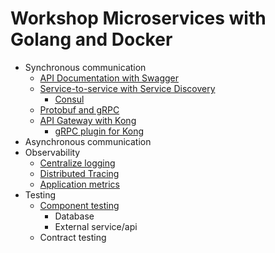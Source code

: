 # Workshop Microservices with Golang and Docker
* Synchronous communication
  * [API Documentation with Swagger](https://github.com/up1/workshop-microservices-golang-2021/tree/main/sync/api-document)
  * [Service-to-service with Service Discovery](https://github.com/up1/workshop-microservices-golang-2021/tree/main/sync/working-with-service-discovery)
    * [Consul](https://www.consul.io/)
  * [Protobuf and gRPC](https://github.com/up1/workshop-microservices-golang-2021/tree/main/sync/protobuf)
  * [API Gateway with Kong](https://github.com/up1/workshop-microservices-golang-2021/tree/main/sync/api-gateway-with-kong)
    * [gRPC plugin for Kong](https://docs.konghq.com/hub/kong-inc/grpc-gateway/)
* Asynchronous communication
* Observability
  * [Centralize logging](https://github.com/up1/workshop-microservices-golang-2021/tree/main/observability/centralize_logging)
  * [Distributed Tracing](https://github.com/up1/workshop-microservices-golang-2021/tree/main/observability/distributed_tracing)
  * [Application metrics](https://github.com/up1/workshop-microservices-golang-2021/tree/main/observability/application_metrics)
* Testing
  * [Component testing](https://github.com/up1/workshop-microservices-golang-2021/tree/main/testing/component-testing)
    * Database
    * External service/api 
  * Contract testing

